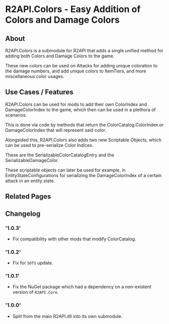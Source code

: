 # R2API.Colors - Easy Addition of Colors and Damage Colors

## About

R2API.Colors is a submodule for R2API that adds a single unified method for adding both Colors and Damage Colors to the game.

These new colors can be used on Attacks for adding unique coloration to the damage numbers, and add unique colors to ItemTiers, and more miscellaneous color usages.

## Use Cases / Features

R2API.Colors can be used for mods to add their own ColorIndex and DamageColorIndex to the game, which then can be used in a plethora of scenarios.

This is done via code by methods that return the ColorCatalog.ColorIndex or DamageColorIndex that will represent said color.

Alongsided this, R2API.Colors also adds two new Scriptable Objects, which can be used to pre-serialize Color Indices.

These are the SerializableColorCatalogEntry and the SerializableDamageColor.

These scriptable objects can later be used for example, in EntityStateConfigurations for serializing the DamageColorIndex of a certain attack in an entity state.

## Related Pages

## Changelog

### '1.0.3'
* Fix compatibility with other mods that modify ColorCatalog.

### '1.0.2'
* Fix for `SOTS` update.

### '1.0.1'
* Fix the NuGet package which had a dependency on a non-existent version of `R2API.Core`.

### '1.0.0'
* Split from the main R2API.dll into its own submodule.
